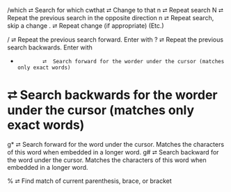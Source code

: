 /which        ⮂  Search for which
cwthat <ESC>  ⮂  Change to that
n             ⮂  Repeat search
N             ⮂  Repeat the previous search in the opposite direction
n             ⮂  Repeat search, skip a change
.             ⮂  Repeat change (if appropriate)
(Etc.)

/             ⮂  Repeat the previous search forward. Enter with <enter>
?             ⮂  Repeat the previous search backwards. Enter with <enter>
*             ⮂  Search forward for the worder under the cursor (matches only exact words)
#             ⮂  Search backwards for the worder under the cursor (matches only exact words)

g*            ⮂  Search forward for the word under the cursor. Matches the characters of this word when embedded in a longer word.
g#            ⮂  Search backward for the word under the cursor. Matches the characters of this word when embedded in a longer word. 

%             ⮂  Find match of current parenthesis, brace, or bracket
